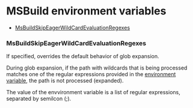 # MSBuild environment variables

- [MsBuildSkipEagerWildCardEvaluationRegexes](#msbuildskipeagerwildcardevaluationregexes)


### MsBuildSkipEagerWildCardEvaluationRegexes

If specified, overrides the default behavior of glob expansion. 

During glob expansion, if the path with wildcards that is being processed matches one of the regular expressions provided in the [environment variable](#msbuildskipeagerwildcardevaluationregexes), the path is not processed (expanded). 

The value of the envvironment variable is a list of regular expressions, separated by semilcon (;).